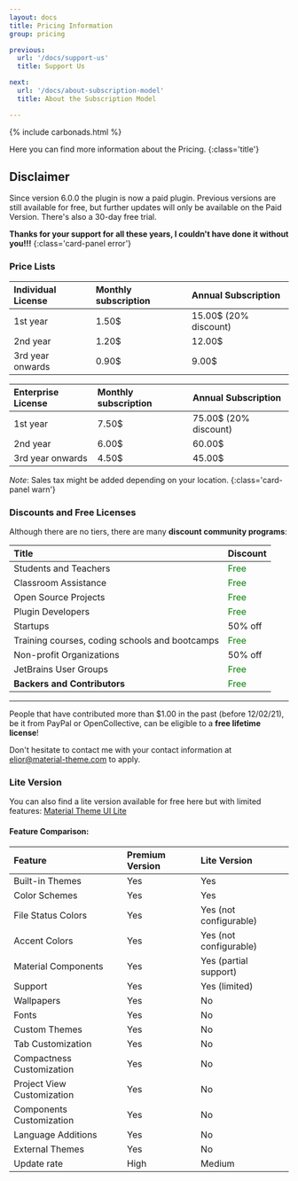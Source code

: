 ```yaml
---
layout: docs
title: Pricing Information
group: pricing

previous:
  url: '/docs/support-us'
  title: Support Us

next:
  url: '/docs/about-subscription-model'
  title: About the Subscription Model

---
```


{% include carbonads.html %}

Here you can find more information about the Pricing.
{:class='title'}

## Disclaimer

Since version 6.0.0 the plugin is now a paid plugin.
Previous versions are still available for free, but further updates will only be available on the Paid Version. There's also a 30-day free trial.

**Thanks for your support for all these years, I couldn't have done it without you!!!**
{:class='card-panel error'}


### Price Lists

| Individual License | Monthly subscription | Annual Subscription   |
|:-------------------|:---------------------|:----------------------|
| 1st year           | 1.50$                | 15.00$ (20% discount) |
| 2nd year           | 1.20$                | 12.00$                |
| 3rd year onwards   | 0.90$                | 9.00$                 |

| Enterprise License | Monthly subscription | Annual Subscription   |
|:-------------------|:---------------------|:----------------------|
| 1st year           | 7.50$                | 75.00$ (20% discount) |
| 2nd year           | 6.00$                | 60.00$                |
| 3rd year onwards   | 4.50$                | 45.00$                |

*Note*: Sales tax might be added depending on your location.
{:class='card-panel warn'}

### Discounts and Free Licenses

Although there are no tiers, there are many **discount community programs**:

| Title                                          | Discount                              |
|:-----------------------------------------------|:--------------------------------------|
| Students and Teachers                          | <span style="color:green">Free</span> |
| Classroom Assistance                           | <span style="color:green">Free</span> |
| Open Source Projects                           | <span style="color:green">Free</span> |
| Plugin Developers                              | <span style="color:green">Free</span> |
| Startups                                       | 50% off                               |
| Training courses, coding schools and bootcamps | <span style="color:green">Free</span> |
| Non-profit Organizations                       | 50% off                               |
| JetBrains User Groups                          | <span style="color:green">Free</span> |
| **Backers and Contributors**                   | <span style="color:green">Free</span> |

----

People that have contributed more than $1.00 in the past (before 12/02/21), be it from PayPal or OpenCollective,
can be eligible to a **free lifetime license**!

Don't hesitate to contact me with your contact information at <elior@material-theme.com> to apply.


### Lite Version

You can also find a lite version available for free here but with limited features: [Material Theme UI Lite](https://plugins.jetbrains.com/plugin/12124-material-theme-ui-lite)

#### Feature Comparison:

| Feature                    | Premium Version | Lite Version           |
|:---------------------------|:----------------|:-----------------------|
| Built-in Themes            | Yes             | Yes                    |
| Color Schemes              | Yes             | Yes                    |
| File Status Colors         | Yes             | Yes (not configurable) |
| Accent Colors              | Yes             | Yes (not configurable) |
| Material Components        | Yes             | Yes (partial support)  |
| Support                    | Yes             | Yes (limited)          |
| Wallpapers                 | Yes             | No                     |
| Fonts                      | Yes             | No                     |
| Custom Themes              | Yes             | No                     |
| Tab Customization          | Yes             | No                     |
| Compactness Customization  | Yes             | No                     |
| Project View Customization | Yes             | No                     |
| Components Customization   | Yes             | No                     |
| Language Additions         | Yes             | No                     |
| External Themes            | Yes             | No                     |
| Update rate                | High            | Medium                 |



